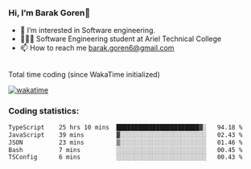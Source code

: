 ###  Hi, I’m Barak Goren👋
- 👀 I’m interested in Software engineering.
- 👨🏼‍🎓 Software Engineering student at Ariel Technical College
- 📫 How to reach me barak.goren6@gmail.com
##
Total time coding (since WakaTime initialized)

[![wakatime](https://wakatime.com/badge/user/5cc5ec80-a806-4ca2-a704-db29274e48cd.svg)](https://wakatime.com/@5cc5ec80-a806-4ca2-a704-db29274e48cd)

   
### Coding statistics:

<!--START_SECTION:waka-->

```txt
TypeScript    25 hrs 10 mins  ███████████████████████▓░   94.18 %
JavaScript    39 mins         ▓░░░░░░░░░░░░░░░░░░░░░░░░   02.43 %
JSON          23 mins         ▒░░░░░░░░░░░░░░░░░░░░░░░░   01.46 %
Bash          7 mins          ░░░░░░░░░░░░░░░░░░░░░░░░░   00.45 %
TSConfig      6 mins          ░░░░░░░░░░░░░░░░░░░░░░░░░   00.43 %
```

<!--END_SECTION:waka-->

<!---
barakgoren/barakgoren is a ✨ special ✨ repository because its `README.md` (this file) appears on your GitHub profile.
You can click the Preview link to take a look at your changes.
--->
